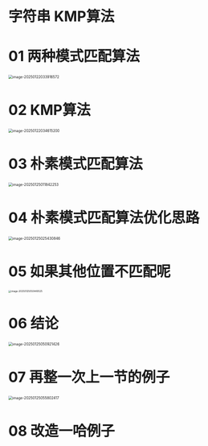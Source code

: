 # 字符串 KMP算法



# 01 两种模式匹配算法

<img src="https://cvp.oss-cn-shanghai.aliyuncs.com/202501220339701.png" alt="image-20250122033916572" style="zoom:50%;" />



# 02 KMP算法

<img src="C:\Users\Administrator\AppData\Roaming\Typora\typora-user-images\image-20250122034615200.png" alt="image-20250122034615200" style="zoom:50%;" />



# 03 朴素模式匹配算法

<img src="https://cvp.oss-cn-shanghai.aliyuncs.com/202501250118490.png" alt="image-20250125011842253" style="zoom:50%;" />



# 04 朴素模式匹配算法优化思路

<img src="https://cvp.oss-cn-shanghai.aliyuncs.com/202501250254038.png" alt="image-20250125025430846" style="zoom:50%;" />



# 05 如果其他位置不匹配呢

<img src="https://cvp.oss-cn-shanghai.aliyuncs.com/202501250504706.png" alt="image-20250125050449525" style="zoom: 33%;" />



# 06 结论

<img src="https://cvp.oss-cn-shanghai.aliyuncs.com/202501250509471.png" alt="image-20250125050921426" style="zoom:50%;" />



# 07 再整一次上一节的例子

<img src="https://cvp.oss-cn-shanghai.aliyuncs.com/202501250558015.png" alt="image-20250125055802417" style="zoom:50%;" />



# 08 改造一哈例子
